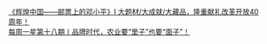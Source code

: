   
[《辉煌中国——邮票上的邓小平》I 大题材/大成就/大藏品，隆重献礼改革开放40周年！](http://www.dianyue.me/archives/023/lz0syi20v9vxl4mi/)  
[每周一星第十八期丨品牌时代，农业要“里子”也要“面子”！](http://www.dianyue.me/archives/727/2hdmf1kum4zgz4oz/)